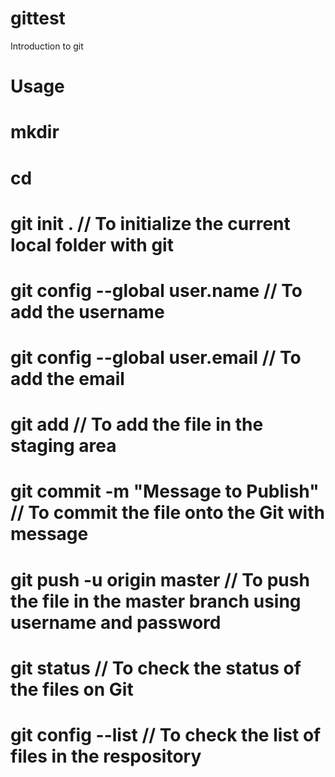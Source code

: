 # gittest
Introduction to git

# Usage

# mkdir <directoryname>
# cd <directoryname>

# git init .                                        // To initialize the current local folder with git
# git config --global user.name <username>          // To add the username
# git config --global user.email <email-ID>         // To add the email
# git add <filename>                                // To add the file in the staging area
# git commit -m "Message to Publish"                // To commit the file onto the Git with message
# git push -u origin master                         // To push the file in the master branch using username and password

# git status          // To check the status of the files on Git
# git config --list   // To check the list of files in the respository

